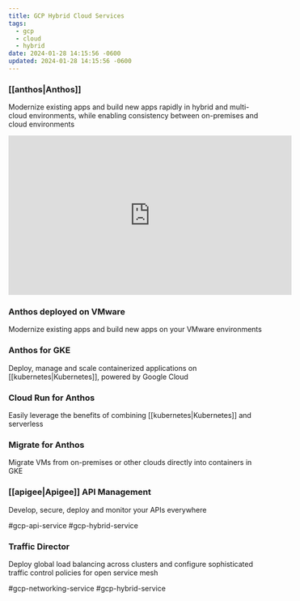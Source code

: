 ```yaml
---
title: GCP Hybrid Cloud Services
tags:
  - gcp
  - cloud
  - hybrid
date: 2024-01-28 14:15:56 -0600
updated: 2024-01-28 14:15:56 -0600
---
```


### [[anthos|Anthos]]
Modernize existing apps and build new apps rapidly in hybrid and multi-cloud environments, while enabling consistency between on-premises and cloud environments

<iframe width="560" height="315" src="https://www.youtube-nocookie.com/embed/Qtwt7QcW4J8?si=DCU-oRLFtq8U6zVi" title="YouTube video player" frameborder="0" allow="accelerometer; autoplay; clipboard-write; encrypted-media; gyroscope; picture-in-picture; web-share" allowfullscreen></iframe>

### Anthos deployed on VMware
Modernize existing apps and build new apps on your VMware environments

### Anthos for GKE
Deploy, manage and scale containerized applications on [[kubernetes|Kubernetes]], powered by Google Cloud

### Cloud Run for Anthos
Easily leverage the benefits of combining [[kubernetes|Kubernetes]] and serverless

### Migrate for Anthos
Migrate VMs from on-premises or other clouds directly into containers in GKE

### [[apigee|Apigee]] API Management
Develop, secure, deploy and monitor your APIs everywhere  

#gcp-api-service #gcp-hybrid-service

### Traffic Director
Deploy global load balancing across clusters and configure sophisticated traffic control policies for open service mesh  

#gcp-networking-service #gcp-hybrid-service
